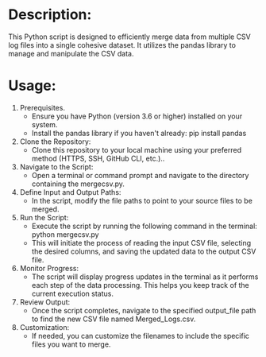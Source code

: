 # Description:
This Python script is designed to efficiently merge data from multiple CSV log files into a single cohesive dataset. It utilizes the pandas library to manage and manipulate the CSV data.

# Usage:
1) Prerequisites. 
   - Ensure you have Python (version 3.6 or higher) installed on your system.
   - Install the pandas library if you haven't already:
        pip install pandas
2) Clone the Repository:
    - Clone this repository to your local machine using your preferred method (HTTPS, SSH, GitHub CLI, etc.)..
3) Navigate to the Script:
    - Open a terminal or command prompt and navigate to the directory containing the mergecsv.py.
4) Define Input and Output Paths:
    - In the script, modify the file paths to point to your source files to be merged.
5) Run the Script:
    - Execute the script by running the following command in the terminal:
        python mergecsv.py
    - This will initiate the process of reading the input CSV file, selecting the desired columns, and saving the updated data to the output CSV file.
6) Monitor Progress:
    - The script will display progress updates in the terminal as it performs each step of the data processing. This helps you keep track of the current execution status.
7) Review Output:
    - Once the script completes, navigate to the specified output_file path to find the new CSV file named Merged_Logs.csv.
8) Customization:
    - If needed, you can customize the filenames to include the specific files you want to merge.
